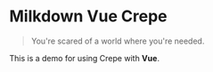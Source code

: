 # Milkdown Vue Crepe

> You're scared of a world where you're needed.

This is a demo for using Crepe with **Vue**.
